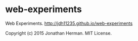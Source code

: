 web-experiments
===============

Web Experiments. http://jdh11235.github.io/web-experiments

Copyright (c) 2015 Jonathan Herman. MIT License.
